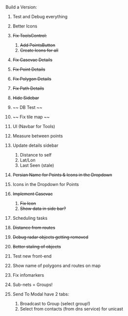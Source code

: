 Build a Version:

1. Test and Debug everything
1. Better Icons

1. ~~Fix ToolsControl:~~

   1. ~~Add PointsButton~~
   1. ~~Create Icons for all~~

1. ~~Fix Casevac Details~~
1. ~~Fix Point Details~~
1. ~~Fix Polygon Details~~
1. ~~Fix Path Details~~

1. ~~Hide Sidebar~~

1. ~~ DB Test ~~
1. ~~ Fix tile map ~~
1. UI (Navbar for Tools)
1. Measure between points
1. Update details sidebar
   1. Distance to self
   1. Lat/Lon
   1. Last Seen (stale)
1. ~~Persian Name for Points & Icons in the Dropdown~~
1. Icons in the Dropdown for Points
1. ~~Implement Casevac~~
   1. ~~Fix Icon~~
   1. ~~Show data in side bar?~~
1. Scheduling tasks
1. ~~Distance from routes~~
1. ~~Debug radar objects getting removed~~
1. ~~Better staling of objects~~
1. Test new front-end
1. Show name of polygons and routes on map
1. Fix infomarkers

1. Sub-nets = Groups!
1. Send To Modal have 2 tabs:
   1. Broadcast to Group (select group!)
   1. Select from contacts (from dns service) for unicast
